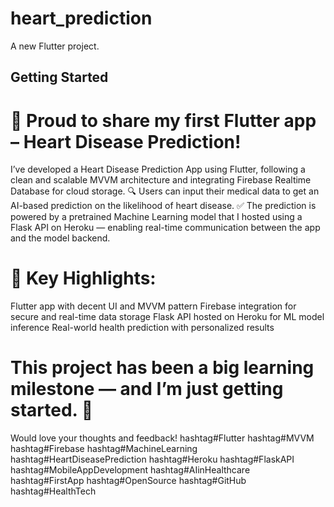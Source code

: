 # heart_prediction

A new Flutter project.

## Getting Started

# 🚀 Proud to share my first Flutter app – Heart Disease Prediction!
I’ve developed a Heart Disease Prediction App using Flutter, following a clean and scalable MVVM architecture and integrating Firebase Realtime Database for cloud storage.
🔍 Users can input their medical data to get an AI-based prediction on the likelihood of heart disease.
 ✅ The prediction is powered by a pretrained Machine Learning model that I hosted using a Flask API on Heroku — enabling real-time communication between the app and the model backend.
# 🧠 Key Highlights:
Flutter app with decent UI and MVVM pattern
Firebase integration for secure and real-time data storage
Flask API hosted on Heroku for ML model inference
Real-world health prediction with personalized results
# This project has been a big learning milestone — and I’m just getting started. 🚀
 Would love your thoughts and feedback!
hashtag#Flutter hashtag#MVVM hashtag#Firebase hashtag#MachineLearning hashtag#HeartDiseasePrediction hashtag#Heroku hashtag#FlaskAPI hashtag#MobileAppDevelopment hashtag#AIinHealthcare hashtag#FirstApp hashtag#OpenSource hashtag#GitHub hashtag#HealthTech
